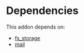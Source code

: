 # Dependencies

This addon depends on:

- [fs_storage](../../odoo-bringout-oca-storage-fs_storage)
- [mail](../../odoo-bringout-oca-ocb-mail)
